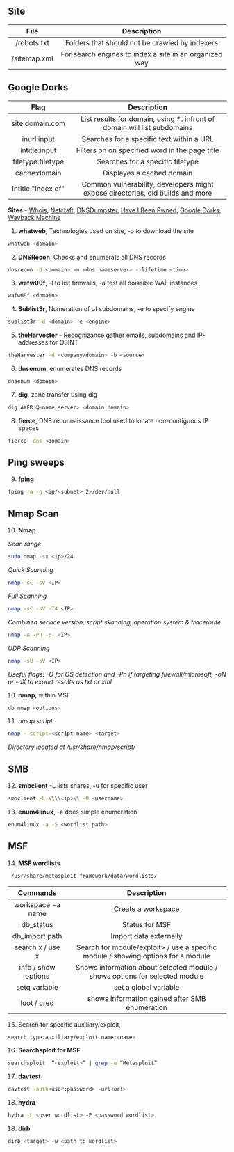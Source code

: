 ## Site

|File|Description|
|:---:|:---:|
|/robots.txt|Folders that should not be crawled by indexers|
|/sitemap.xml|For search engines to index a site in an organized way|

## Google Dorks
   
|Flag|Description|
|:-------:|:---:|
|site:domain.com|List results for domain, using *. infront of domain will list subdomains|
|inurl:input|Searches for a specific text within a URL|
|intitle:input|Filters on on specified word in the page title|
|filetype:filetype|Searches for a specific filetype|
|cache:domain|Displayes a cached domain|
|intitle:"index of"|Common vulnerability, developers might expose directories, old builds and more|

**Sites** - [Whois](https://who.is/), [Netctaft](https://sitereport.netcraft.com/), [DNSDumpster](https://www.dnsdumpster.com/), [Have I Been Pwned](https://www.haveibeenpwned.com), [Google Dorks](https://www.exploit-db.com/google-hacking-database), [Wayback Machine](https://web.archive.org/)


1. **whatweb**, Technologies used on site, -o <path> to download the site
```bash
whatweb <domain>
```

2. **DNSRecon**, Checks and enumerats all DNS records
```bash
dnsrecon -d <domain> -n <dns nameserver> --lifetime <time>
```

3. **wafw00f**, -l to list firewalls, -a test all poissible WAF instances
```bash
wafw00f <domain>
```

4. **Sublist3r**, Numeration of of subdomains, -e to specify engine
```bash
sublist3r -d <domain> -e <engine> 
```

5. **theHarvester** - Recognizance gather emails, subdomains and IP-addresses for OSINT
```bash
theHarvester -d <company/domain> -b <source>
```

6. **dnsenum**, enumerates DNS records
```bash
dnsenum <domain>
```

7. **dig**, zone transfer using dig 
```bash
dig AXFR @<name server> <domain.domain> 
```

8. **fierce**, DNS reconnaissance tool used to locate non-contiguous IP spaces 
```bash
fierce -dns <domain>
```

## Ping sweeps

9. **fping**
```bash
fping -a -g <ip/<subnet> 2>/dev/null
```

## Nmap Scan
10. **Nmap** 

*Scan range*
```bash
sudo nmap -sn <ip>/24
```

*Quick Scanning*
```bash
nmap -sC -sV <IP>
```

*Full Scanning*
```bash 
nmap -sC -sV -T4 <IP>
```

*Combined service version, script skanning, operation system & traceroute*
```bash 
nmap -A -Pn -p- <IP>
```

*UDP Scanning*
```bash
nmap -sU -sV <IP>
```
*Useful flags: -O for OS detection and -Pn if targeting firewall/microsoft, -oN or -oX <path> to export results as txt or xml*

10. **nmap**, within MSF
```bash 
db_nmap <options>
```

11. *nmap script*
```bash
nmap --script=<script-name> <target>
```
*Directory located at /usr/share/nmap/script/*

## SMB

12. **smbclient** -L lists shares, -u for specific user
```bash
smbclient -L \\\\<ip>\\ -U <username>
```

13. **enum4linux**, -a does simple enumeration
```bash
enum4linux -a -S <wordlist path>
```

## MSF

14. **MSF wordlists**
```bash
 /usr/share/metasploit-framework/data/wordlists/
```

|Commands|Description|
|:---:|:---:|
|workspace -a name|Create a workspace|
|db_status|Status for MSF|
|db_import path|Import data externally|
|search x / use x|Search for module/exploit> / use a specific module / showing options for a module|
|info / show options|Shows information about selected module / shows options for selected module|
|setg variable|set a global variable|
|loot / cred|shows information gained after SMB enumeration|

15. Search for specific auxiliary/exploit,
```bash
search type:auxiliary/exploit name:<name>
```

16. **Searchsploit for MSF**
```bash
searchsploit  “<exploit>” | grep -e “Metasploit”
```

17. **davtest**
```bash
davtest -auth<user:password> -url<url>
```

18. **hydra**
```bash
hydra -L <user wordlist> -P <password wordlist>
```

18. **dirb**
```bash
dirb <target> -w <path to wordlist>
```
